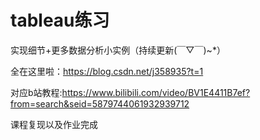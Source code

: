 # tableau练习

实现细节+更多数据分析小实例（持续更新(￣▽￣)~*）

全在这里啦：https://blog.csdn.net/j358935?t=1


对应b站教程:https://www.bilibili.com/video/BV1E4411B7ef?from=search&seid=5879744061932939712

课程复现以及作业完成




